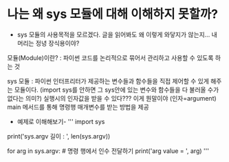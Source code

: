# 나는 왜 sys 모듈에 대해 이해하지 못할까?
 - sys 모듈의 사용목적을 모르겠다. 글을 읽어봐도 왜 이렇게 와닿지가 않는지... 내 머리는 정녕 장식용이야?
 
 모듈(Module)이란?
 : 파이썬 코드를 논리적으로 묶어서 관리하고 사용할 수 있도록 하는 것
 
 sys 모듈
 : 파이썬 인터프리터가 제공하는 변수들과 함수들을 직접 제어할 수 있게 해주는 모듈이다. (import sys를 안하면 그 sys안에 있는 변수와 함수들을 다 불러올 수가 없다는 의미?)
   실행시의 인자값을 받을 수 있다??? 이게 뭔말이야 (인자=argument)
   main 메서드를 통해 명령행 매개변수를 받는 방법을 제공
   
- 예제로 이해해보기-
'''
import sys

print('sys.argv 길이 : ', len(sys.argv))

for arg in sys.argv:            # 명령 행에서 인수 전달하기
    print('arg value = ', arg)
'''
